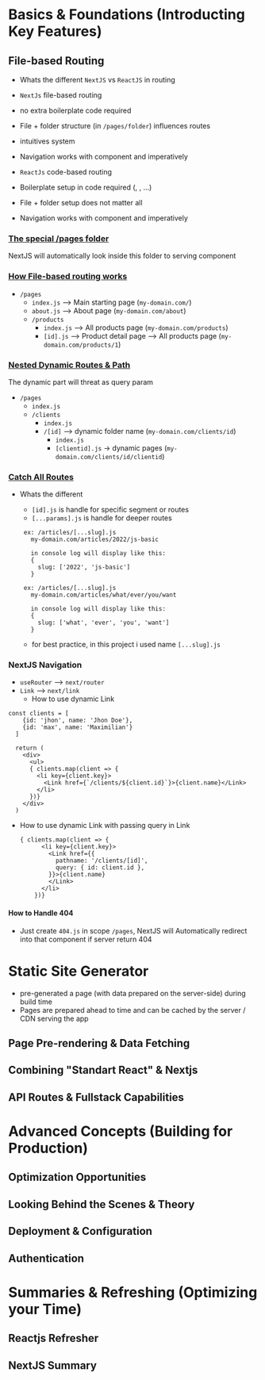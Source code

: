 # Basics & Foundations (Introducting Key Features)
## File-based Routing
- Whats the different `NextJS` vs `ReactJS` in routing
 - `NextJs` file-based routing
  - no extra boilerplate code required
  - File + folder structure (in `/pages/folder`) influences routes
  - intuitives system
  - Navigation works with <Link> component and imperatively

 - `ReactJs` code-based routing
  - Boilerplate setup in code required (<Switch>, <Route>, ...)
  - File + folder setup does not matter all
  - Navigation works with <Link> component and imperatively

### <u>The special /pages folder</u>
 NextJS will automatically look inside this folder to serving component

 ### <u>How File-based routing works</u>
  - `/pages`
    - `index.js`  --> Main starting page (`my-domain.com/`)
    - `about.js`  --> About page (`my-domain.com/about`)
    - `/products`
      - `index.js` --> All products page (`my-domain.com/products`)
      - `[id].js` --> Product detail page --> All products page (`my-domain.com/products/1`)

  ### <u>Nested Dynamic Routes & Path</u>
  The dynamic part will threat as query param

  - `/pages`
    - `index.js`
    - `/clients`
      - `index.js`
      - `/[id]`  --> dynamic folder name (`my-domain.com/clients/id`)
        - `index.js`
        - `[clientid].js`   -> dynamic pages (`my-domain.com/clients/id/clientid`)

  ### <u>Catch All Routes</u>
  - Whats the different
    - `[id].js` is handle for specific segment or routes
    - `[...params].js` is handle for deeper routes
     ```
      ex: /articles/[...slug].js
        my-domain.com/articles/2022/js-basic

        in console log will display like this:
        {
          slug: ['2022', 'js-basic']
        }

      ex: /articles/[...slug].js
        my-domain.com/articles/what/ever/you/want

        in console log will display like this:
        {
          slug: ['what', 'ever', 'you', 'want']
        }
    ```

    - for best practice, in this project i used name `[...slug].js`

  ### NextJS Navigation
  - `useRouter` --> `next/router`
  - `Link` --> `next/link`
    - How to use dynamic Link

  ```
  const clients = [
      {id: 'jhon', name: 'Jhon Doe'},
      {id: 'max', name: 'Maximilian'}
    ]

    return (
      <div>
        <ul>
        { clients.map(client => {
          <li key={client.key}>
            <Link href={`/clients/${client.id}`}>{client.name}</Link>
          </li>
        })}
      </div>
    )
  ```

  - How to use dynamic Link with passing query in Link
    ```
    { clients.map(client => {
          <li key={client.key}>
            <Link href={{
              pathname: '/clients/[id]',
              query: { id: client.id },
            }}>{client.name}
            </Link>
          </li>
        })}
    ```
  #### How to Handle 404
  - Just create `404.js` in scope `/pages`, NextJS will Automatically redirect into that component if server return 404 


# Static Site Generator
 - pre-generated a page (with data prepared on the server-side) during build time
 - Pages are prepared ahead to time and can be cached by the server / CDN serving the app
    

## Page Pre-rendering & Data Fetching
## Combining "Standart React" & Nextjs
## API Routes & Fullstack Capabilities


# Advanced Concepts (Building for Production)
## Optimization Opportunities
## Looking Behind the Scenes & Theory
## Deployment & Configuration
## Authentication


# Summaries & Refreshing (Optimizing your Time)
## Reactjs Refresher
## NextJS Summary